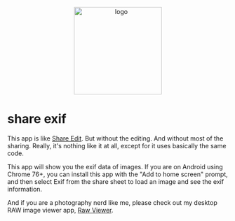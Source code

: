 <p align="center">
  <a href="https://catdad-experiments.github.io/share-exif/">
    <img src="https://catdad-experiments.github.io/share-exif/assets/icon.svg" width="200px" alt="logo" />
  </a>
</p>

# share exif

This app is like [Share Edit](https://github.com/catdad-experiments/share-edit). But without the editing. And without most of the sharing. Really, it's nothing like it at all, except for it uses basically the same code.

This app will show you the exif data of images. If you are on Android using Chrome 76+, you can install this app with the "Add to home screen" prompt, and then select Exif from the share sheet to load an image and see the exif information.

And if you are a photography nerd like me, please check out my desktop RAW image viewer app, [Raw Viewer](https://github.com/catdad/raw-viewer).
